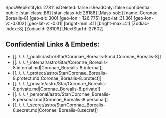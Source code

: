 ﻿---
location: [31.36,-126.775,300]
type: Station
tags:
- astro/Star

---
SpocWebEntityId: 27811
isDeleted: false
isReadOnly: false
confidential: public
[star-class::B6]
[star-class-id::28188]
[Mass-sol::]
[name::Coronae Borealis-8]
[geo-alt::300]
[geo-lon::-126.775]
[geo-lat::31.36]
[geo-lon-v::-0.002]
[geo-lat-v::-0.01]
[bright-min::41]
[bright-max::41]
[Zodiac-index::8]
[ZodiacId::28109]
[NextStarId::27602]



## Confidential Links & Embeds: 
- [[../../../_public/astro/Star/Coronae_Borealis-8.md|Coronae_Borealis-8]] 
- [[../../../_internal/astro/Star/Coronae_Borealis-8.internal.md|Coronae_Borealis-8.internal]] 
- [[../../../_protect/astro/Star/Coronae_Borealis-8.protect.md|Coronae_Borealis-8.protect]] 
- [[../../../_private/astro/Star/Coronae_Borealis-8.private.md|Coronae_Borealis-8.private]] 
- [[../../../_personal/astro/Star/Coronae_Borealis-8.personal.md|Coronae_Borealis-8.personal]] 
- [[../../../_secret/astro/Star/Coronae_Borealis-8.secret.md|Coronae_Borealis-8.secret]]

